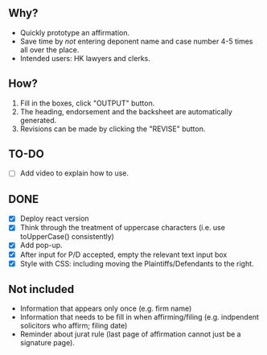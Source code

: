 ## Why?

- Quickly prototype an affirmation.
- Save time by *not* entering deponent name and case number 4-5 times all over the place.
- Intended users: HK lawyers and clerks.
  
## How?

1. Fill in the boxes, click "OUTPUT" button.
2. The heading, endorsement and the backsheet are automatically generated.
3. Revisions can be made by clicking the "REVISE" button.

## TO-DO

- [ ] Add video to explain how to use.
      
## DONE

- [x] Deploy react version
- [x] Think through the treatment of uppercase characters (i.e. use toUpperCase() consistently)
- [x] Add pop-up.
- [x] After input for P/D accepted, empty the relevant text input box
- [x] Style with CSS: including moving the Plaintiffs/Defendants to the right.

## Not included
- Information that appears only once (e.g. firm name)
- Information that needs to be fill in when affirming/filing (e.g. indpendent solicitors who affirm; filing date)
- Reminder about jurat rule (last page of affirmation cannot just be a signature page).
